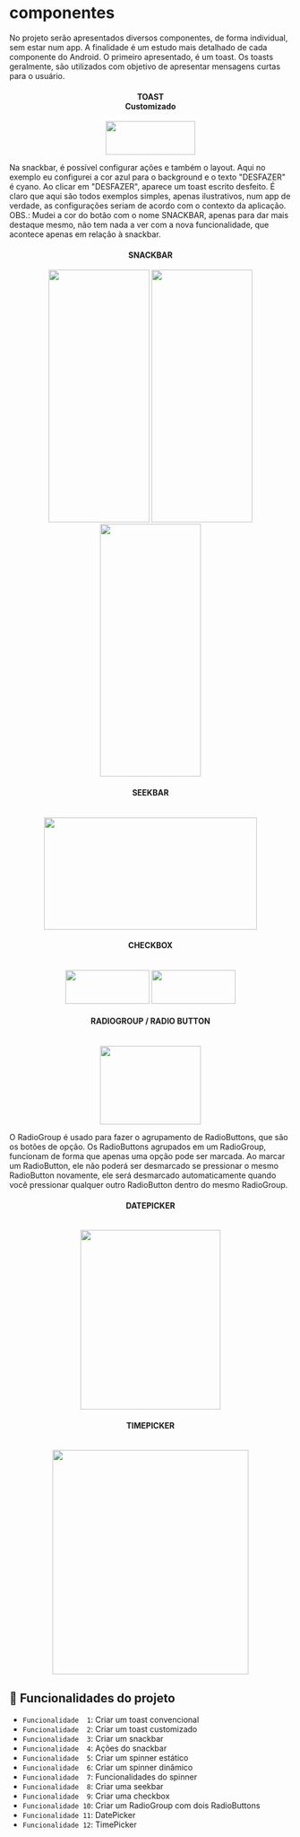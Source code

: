 # componentes
<p>
No projeto serão apresentados diversos componentes, de forma individual, sem estar num app. 
A finalidade é um estudo mais detalhado de cada componente do Android. O primeiro apresentado, é um toast.
Os toasts geralmente, são utilizados com objetivo de apresentar mensagens curtas para o usuário.
</p>

<div align="middle">
  <h4>TOAST</br>
  Customizado</h4> 
  <img src="https://user-images.githubusercontent.com/29150094/173208287-67a3398a-cdce-4ded-8a8a-d04a4e4c6959.png" width="160" height="60" />  
</div>

<p>
Na snackbar, é possível configurar ações e também o layout. Aqui no exemplo eu configurei a cor azul para o background e o texto "DESFAZER" é cyano. Ao clicar em "DESFAZER", aparece um toast escrito desfeito. É claro que aqui são todos exemplos simples, apenas ilustrativos, num app de verdade, as configurações seriam de acordo com o contexto da aplicação. OBS.: Mudei a cor do botão com o nome SNACKBAR, apenas para dar mais destaque mesmo, não tem nada a ver com a nova funcionalidade, que acontece apenas em relação à snackbar.
</p>

<div align="middle">
  <h4>SNACKBAR</h4> 
  <img src="https://user-images.githubusercontent.com/29150094/173208866-eff6ccbb-49e4-485e-a0ce-cb7575a67266.png" width="180" height="450" /> <img src="https://user-images.githubusercontent.com/29150094/173250177-1a318c97-99aa-4d04-9c19-7ad1d0b3bb6c.png" width="180" height="450" /> <img src="https://user-images.githubusercontent.com/29150094/173250335-2a953b19-ed14-4ad8-bf39-43e2b5eb079d.png" width="180" height="450" /></br>   
</div>

<div align="middle">
  <h4>SEEKBAR</h4></br>
  <img src="https://user-images.githubusercontent.com/29150094/173470225-ccba812f-2dc9-43fb-8e25-b4a4789aebb6.png" width="380" height="200" /> 
</div>

<div align="middle">
  <h4>CHECKBOX</h4></br>
  <img src="https://user-images.githubusercontent.com/29150094/174091400-548510b2-8c09-4259-a722-c24f89ab126f.png" width="150" height="60" /> 
  <img src="https://user-images.githubusercontent.com/29150094/174092057-af28d6b1-54b0-483c-991e-22655a2541fa.png" width="150" height="60" />
</div>

<div align="middle">
  <h4>RADIOGROUP / RADIO BUTTON</h4></br>
  <img src="https://user-images.githubusercontent.com/29150094/174133614-3f65df8d-5e17-4deb-aad3-34e8d30b81a2.png" width="180" height="140" /> 
</div>
<p>
O RadioGroup é usado para fazer o agrupamento de RadioButtons, que são os botões de opção. Os RadioButtons agrupados em um RadioGroup, funcionam de forma que apenas uma opção pode ser marcada. Ao marcar um RadioButton, ele não poderá ser desmarcado se pressionar o mesmo RadioButton novamente, ele será desmarcado automaticamente quando você pressionar qualquer outro RadioButton dentro do mesmo RadioGroup.
</p>

<div align="middle">
  <h4>DATEPICKER</h4></br>
  <img src="https://user-images.githubusercontent.com/29150094/174149223-35a5bc05-7635-4624-a388-c2bb01608d85.png" width="250" height="320" /> 
</div>

<div align="middle">
  <h4>TIMEPICKER</h4></br>
  <img src="https://user-images.githubusercontent.com/29150094/174180543-dda19f4c-f500-407b-85f6-833f4421658b.png" width="350" height="400" /> 
</div>

## :hammer: Funcionalidades do projeto

- `Funcionalidade  1`: Criar um toast convencional
- `Funcionalidade  2`: Criar um toast customizado
- `Funcionalidade  3`: Criar um snackbar
- `Funcionalidade  4`: Ações do snackbar
- `Funcionalidade  5`: Criar um spinner estático
- `Funcionalidade  6`: Criar um spinner dinâmico
- `Funcionalidade  7`: Funcionalidades do spinner
- `Funcionalidade  8`: Criar uma seekbar
- `Funcionalidade  9`: Criar uma checkbox
- `Funcionalidade 10`: Criar um RadioGroup com dois RadioButtons
- `Funcionalidade 11`: DatePicker
- `Funcionalidade 12`: TimePicker




